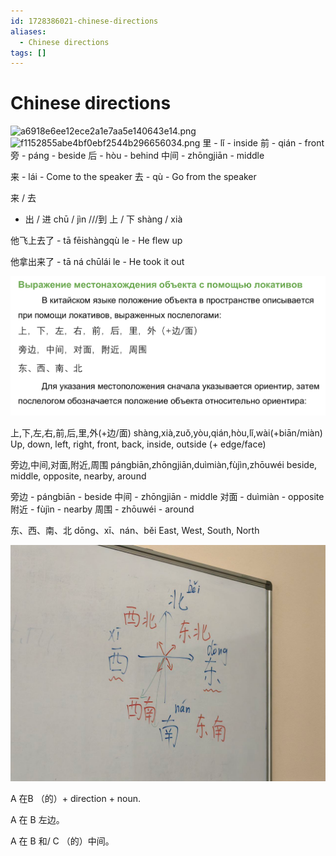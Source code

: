 ```yaml
---
id: 1728386021-chinese-directions
aliases:
  - Chinese directions
tags: []
---
```


# Chinese directions

![a6918e6ee12ece2a1e7aa5e140643e14.png](file:///home/andrew/.config/joplin-desktop/resources/ea705fadad984c0cbad1a649f135b4a9.png)
![f1152855abe4bf0ebf2544b296656034.png](file:///home/andrew/.config/joplin-desktop/resources/54177e780c4d4d29a50d5a3ae09ec9ba.png)
里 - lǐ - inside
前 - qián - front
旁 - páng - beside
后 - hòu - behind
中间 - zhōngjiān - middle

来 - lái - Come to the speaker
去 - qù - Go from the speaker

来 / 去

- 出 / 进
  chū / jìn
  ///到
  上 / 下
  shàng / xià

他飞上去了 - tā fēishàngqù le - He flew up

他拿出来了 - tā ná chūlái le - He took it out

![11-03-25_14-13-23_632.png](assets/imgs/11-03-25_14-13-23_632.png)

上,下,左,右,前,后,里,外(+边/面)
shàng,xià,zuǒ,yòu,qián,hòu,lǐ,wài(+biān/miàn)
Up, down, left, right, front, back, inside, outside (+ edge/face)

旁边,中间,对面,附近,周围
pángbiān,zhōngjiān,duìmiàn,fùjìn,zhōuwéi
beside, middle, opposite, nearby, around

旁边 - pángbiān - beside
中间 - zhōngjiān - middle
对面 - duìmiàn - opposite
附近 - fùjìn - nearby
周围 - zhōuwéi - around

东、西、南、北
dōng、xī、nán、běi
East, West, South, North

![11-03-25_14-22-19_133.png](assets/imgs/11-03-25_14-22-19_133.png)

A 在B （的）+ direction + noun.

A 在 B 左边。

A 在 B 和/ C （的）中间。
